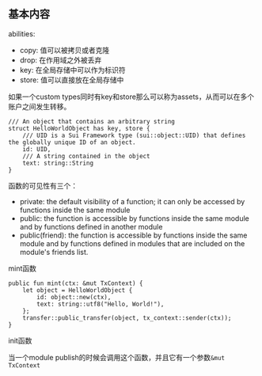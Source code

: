 ## 基本内容

abilities:
- copy: 值可以被拷贝或者克隆
- drop: 在作用域之外被丢弃
- key: 在全局存储中可以作为标识符
- store: 值可以直接放在全局存储中

如果一个custom types同时有key和store那么可以称为assets，从而可以在多个账户之间发生转移。

```move
/// An object that contains an arbitrary string
struct HelloWorldObject has key, store {
    /// UID is a Sui Framework type (sui::object::UID) that defines the globally unique ID of an object.
  	id: UID,
  	/// A string contained in the object
  	text: string::String
}
```

函数的可见性有三个：
- private: the default visibility of a function; it can only be accessed by functions inside the same module
- public: the function is accessible by functions inside the same module and by functions defined in another module
- public(friend): the function is accessible by functions inside the same module and by functions defined in modules that are included on the module's friends list.

mint函数
```move
public fun mint(ctx: &mut TxContext) {
    let object = HelloWorldObject {
        id: object::new(ctx),
        text: string::utf8("Hello, World!"),
    };
    transfer::public_transfer(object, tx_context::sender(ctx));
}
```



init函数

当一个module publish的时候会调用这个函数，并且它有一个参数`&mut TxContext`